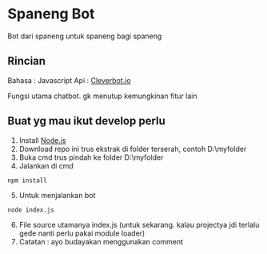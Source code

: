 # Spaneng Bot
Bot dari spaneng untuk spaneng bagi spaneng

## Rincian
Bahasa : Javascript
Api : [Cleverbot.io](http://cleverbot.io)

Fungsi utama chatbot. gk menutup kemungkinan fitur lain

## Buat yg mau ikut develop perlu
1. Install [Node.js](https://nodejs.org)
2. Download repo ini trus ekstrak di folder terserah, contoh D:\myfolder
3. Buka cmd trus pindah ke folder D:\myfolder
4. Jalankan di cmd
  ```
  npm install
  ```
5. Untuk menjalankan bot 
  ```
  node index.js
  ```
6. File source utamanya index.js (untuk sekarang. kalau projectya jdi terlalu gede nanti perlu pakai module loader)
7. Catatan : ayo budayakan menggunakan comment
